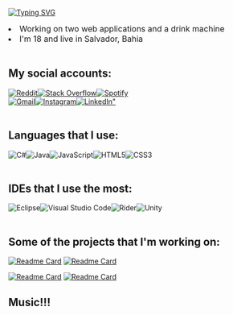 <div>
 
[![Typing SVG](https://readme-typing-svg.demolab.com/?lines=Kezia+Silva;Brazilian+Developer&font=Space+Mono&color=d096ff&size=32&height=44&width=650)](https://git.io/typing-svg)
</div>
<div style="font-weight: ;font-size: 16px">
<li>Working on two web applications and a drink machine</li>
<li>I'm 18 and live in Salvador, Bahia</li>
</div>

</br>

## My social accounts:
<div style="margin: 0px; padding: 0px; display: flex">
    <a href="https://www.reddit.com/user/victor_vd_/"><img align="center" alt="Reddit" src="https://img.shields.io/badge/Reddit-%23FF4500.svg?style=for-the-badge&logo=Reddit&logoColor=white"></a>
    <a href="https://stackoverflow.com/users/26356605/victor-dantas"><img align="center" alt="Stack Overflow" src="https://img.shields.io/badge/-Stackoverflow-FE7A16?style=for-the-badge&logo=stack-overflow&logoColor=white"></a>
    <a href="https://open.spotify.com/user/p269050pbp0f2urpcqvsm24i1"><img align="center" alt="Spotify" src="https://img.shields.io/badge/Spotify-1ED760?style=for-the-badge&logo=spotify&logoColor=white"></a>
</div>
<div style="margin: 0px; padding: 0px; display: flex">
    <a href="mailto:victorsdd80@gmail.com"><img align="center" alt="Gmail" src="https://img.shields.io/badge/Gmail-D14836?style=for-the-badge&logo=gmail&logoColor=white"></a>
    <a href="(https://www.instagram.com/kecarsi/#)"><img align="center" alt="Instagram" src="https://img.shields.io/badge/Instagram-%23E4405F.svg?style=for-the-badge&logo=Instagram&logoColor=white"></a>
    <a href="https://www.linkedin.com/in/victor-dias-dantas"><img align="center" alt=LinkedIn" src="https://img.shields.io/badge/linkedin-%230077B5.svg?style=for-the-badge&logo=linkedin&logoColor=white"></a>
</div>
</br>
<!--
<h2>
My GitHub stats:
</h2>
![Victor Dantas's GitHub stats](https://github-readme-stats.vercel.app/api?username=victor-vd&show_icons=true&bg_color=00000000&theme=vision-friendly-dark&title_color=ffa600&icon_color=7438b7)
</br>
-->

<h2>
Languages that I use:
</h2>
<div style="display: flex">
    <!--<img align="center" alt="C++" src="https://img.shields.io/badge/c++-%2300599C.svg?style=for-the-badge&logo=c%2B%2B&logoColor=white">-->
    <img align="center" alt="C#" src="https://img.shields.io/badge/c%23-%23239120.svg?style=for-the-badge&logo=csharp&logoColor=white">
    <img align="center" alt="Java" src="https://img.shields.io/badge/java-%23ED8B00.svg?style=for-the-badge&logo=openjdk&logoColor=white">
    <img align="center" alt="JavaScript" src="https://img.shields.io/badge/javascript-%23323330.svg?style=for-the-badge&logo=javascript&logoColor=%23F7DF1E">
    <img align="center" alt="HTML5" src="https://img.shields.io/badge/html5-%23E34F26.svg?style=for-the-badge&logo=html5&logoColor=white">
    <img align="center" alt="CSS3" src="https://img.shields.io/badge/css3-%231572B6.svg?style=for-the-badge&logo=css3&logoColor=white">
</div>
</br>

<h2>
IDEs that I use the most:
</h2>
<div style="display: flex">
    <!--<img align="center" alt="Visual Studio" src="https://img.shields.io/badge/Visual%20Studio-5C2D91.svg?style=for-the-badge&logo=visual-studio&logoColor=white">-->
    <img align="center" alt="Eclipse" src="https://img.shields.io/badge/Eclipse-FE7A16.svg?style=for-the-badge&logo=Eclipse&logoColor=white">
    <!--<img align="center" alt="Arduino" src="https://img.shields.io/badge/-Arduino-00979D?style=for-the-badge&logo=Arduino&logoColor=white">-->
    <img align="center" alt="Visual Studio Code" src="https://img.shields.io/badge/Visual%20Studio%20Code-0078d7.svg?style=for-the-badge&logo=visual-studio-code&logoColor=white">
    <img align="center" alt="Rider" src="https://img.shields.io/badge/Rider-000000.svg?style=for-the-badge&logo=Rider&logoColor=white&color=black&labelColor=crimson">
    <img align="center" alt="Unity" src="https://img.shields.io/badge/unity-%23000000.svg?style=for-the-badge&logo=unity&logoColor=white">
</div>
</br>
<!--
<h2>
Programs that I use for design:
</h2>
<div style="display: flex">
    <img align="center" alt="Adobe" src="https://img.shields.io/badge/adobe-%23FF0000.svg?style=for-the-badge&logo=adobe&logoColor=white">
    <img align="center" alt="Figma" src="https://img.shields.io/badge/figma-%23F24E1E.svg?style=for-the-badge&logo=figma&logoColor=white">
    <img align="center" alt="Canva" src="https://img.shields.io/badge/Canva-%2300C4CC.svg?style=for-the-badge&logo=Canva&logoColor=white">
</div>
</br>
-->

<h2>
Some of the projects that I'm working on:
</h2>

[![Readme Card](https://github-readme-stats.vercel.app/api/pin/?username=victor-vd&repo=Password-Generator&bg_color=00000000&theme=vision-friendly-dark&title_color=ffa600&icon_color=7438b7)](https://github.com/victor-vd/Password-Generator)
[![Readme Card](https://github-readme-stats.vercel.app/api/pin/?username=victor-vd&repo=Dice-Roller&bg_color=00000000&theme=vision-friendly-dark&title_color=ffa600&icon_color=7438b7)](https://github.com/victor-vd/Dice-Roller)

[![Readme Card](https://github-readme-stats.vercel.app/api/pin/?username=victor-vd&repo=UnityGame&bg_color=00000000&theme=vision-friendly-dark&title_color=ffa600&icon_color=7438b7)](https://github.com/victor-vd/UnityGame)
[![Readme Card](https://github-readme-stats.vercel.app/api/pin/?username=victor-vd&repo=EveryString&bg_color=00000000&theme=vision-friendly-dark&title_color=ffa600&icon_color=7438b7)](https://github.com/victor-vd/EveryString)
</br>

<h2>
Music!!!
</h2>

<!--
**victorVDdantas/victorVDdantas** is a ✨ _special_ ✨ repository because its `README.md` (this file) appears on your GitHub profile.

Here are some ideas to get you started:

- 🔭 I’m currently working on ...
- 🌱 I’m currently learning ...
- 👯 I’m looking to collaborate on ...
- 🤔 I’m looking for help with ...
- 💬 Ask me about ...
- 📫 How to reach me: ...
- 😄 Pronouns: ...
- ⚡ Fun fact: ...
-->
</div>
